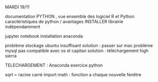 MARDI 19/11

documentation PYTHON
, vue ensemble des logiciel R et Python
caractéristiques de python / avantages
INSTALLER librairie indépendamment

jupyter notebook 
installation anaconda

problème stockage ubuntu insuffisant
solution : passer sur mac
problème mysql pas compatible avec os el capitan
solution : téléchargement high sierra

TELECHARGEMENT : Anaconda
exercice python

sqrt = racine carré
import math : fonction a chaque nouvelle fenêtre

